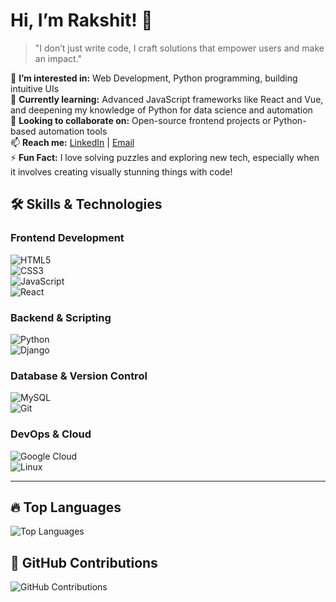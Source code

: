 # Hi, I’m Rakshit! 👋  
> "I don’t just write code, I craft solutions that empower users and make an impact."

👀 **I’m interested in:** Web Development, Python programming, building intuitive UIs  
🌱 **Currently learning:** Advanced JavaScript frameworks like React and Vue, and deepening my knowledge of Python for data science and automation  
💞 **Looking to collaborate on:** Open-source frontend projects or Python-based automation tools  
📫 **Reach me:** [LinkedIn](https://linkedin.com/in/rakshit) | [Email](mailto:rakshit@example.com)  
⚡ **Fun Fact:** I love solving puzzles and exploring new tech, especially when it involves creating visually stunning things with code!  

## 🛠️ Skills & Technologies

### **Frontend Development**  
![HTML5](https://img.shields.io/badge/HTML5-%23E34F26.svg?style=flat&logo=html5&logoColor=white)  
![CSS3](https://img.shields.io/badge/CSS3-%231572B6.svg?style=flat&logo=css3&logoColor=white)  
![JavaScript](https://img.shields.io/badge/JavaScript-%23F7DF1E.svg?style=flat&logo=javascript&logoColor=black)  
![React](https://img.shields.io/badge/React-%2300D8FF.svg?style=flat&logo=react&logoColor=black)

### **Backend & Scripting**  
![Python](https://img.shields.io/badge/Python-%2314354C.svg?style=flat&logo=python&logoColor=white)  
![Django](https://img.shields.io/badge/Django-%23092E20.svg?style=flat&logo=django&logoColor=white)

### **Database & Version Control**  
![MySQL](https://img.shields.io/badge/MySQL-%234479A1.svg?style=flat&logo=mysql&logoColor=white)  
![Git](https://img.shields.io/badge/Git-%23F1502F.svg?style=flat&logo=git&logoColor=white)

### **DevOps & Cloud**  
![Google Cloud](https://img.shields.io/badge/Google%20Cloud-%234285F4.svg?style=flat&logo=googlecloud&logoColor=white)  
![Linux](https://img.shields.io/badge/Linux-%23FCC624.svg?style=flat&logo=linux&logoColor=black)

---

## 🔥 Top Languages
![Top Languages](https://github-readme-stats.vercel.app/api/top-langs/?username=codewithrakshit&layout=compact&theme=radical)

## 📅 GitHub Contributions
![GitHub Contributions](https://github-readme-activity-graph.cyclic.app/graph?usernamecodewithrakshit&bg_color=333&color=F7B8B8&line=F7B8B8&point=FFF&area=true&area_color=F7B8B8)

